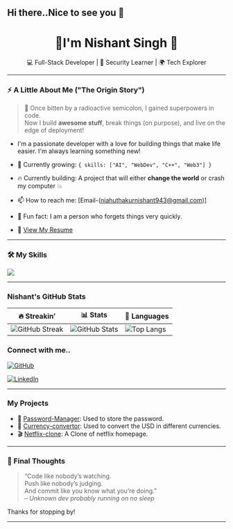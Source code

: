 ## Hi there..Nice to see you 👋

<h1 align="center"> 👋I'm Nishant Singh 🎉</h1>
<p align="center">
  💻 Full-Stack Developer | 🔐 Security Learner | 🌍 Tech Explorer
</p>

---

### ⚡ A Little About Me ("The Origin Story")
> 🧬 Once bitten by a radioactive semicolon, I gained superpowers in code.  
Now I build **awesome stuff**, break things (on purpose), and live on the edge of deployment!
- I'm a passionate developer with a love for building things that make life easier. I'm always learning something new!

- 🌱 Currently growing: `{ skills: ["AI", "WebDev", "C++", "Web3"] }`
- 🔥 Currently building: A project that will either **change the world** or crash my computer 💥
- 📫 How to reach me: [Email-(niahuthakurnishant943@gmail.com)]
- 🤔 Fun fact: I am a person who forgets things very quickly.
- 📄 [View My Resume](https://yourdomain.com/your-resume.pdf)

---

### 🛠️ My Skills

<div>
  <img src="https://skillicons.dev/icons?i=js,react,html,css,tailwind,nodejs,python,java,git,sqlite,mongodb&perline=8" />
</div>

---

### Nishant's GitHub Stats

| 🔥 Streakin’ | 📊 Stats | 🧠 Languages |
|--------------|-----------|-------------|
| ![GitHub Streak](https://streak-stats.demolab.com?user=Nixantsingh943&theme=tokyonight&hide_border=true) | ![GitHub Stats](https://github-readme-stats.vercel.app/api?username=Nixantsingh943&show_icons=true&theme=radical) | ![Top Langs](https://github-readme-stats.vercel.app/api/top-langs/?username=Nixantsingh943&layout=compact&theme=radical) |


### Connect with me..

[![GitHub](https://img.shields.io/badge/GitHub-Profile-181717?style=for-the-badge&logo=github)](https://github.com/Nixantsingh943)

[![LinkedIn](https://img.shields.io/badge/LinkedIn-Connect-blue?style=for-the-badge&logo=linkedin)](https://www.linkedin.com/in/nishant-singh-586315325/)

---

###  My Projects

- 🔐 [Password-Manager](https://github.com/Nixantsingh943/passPySafe): Used to store the password.
- 💱 [Currency-convertor](https://github.com/Nixantsingh943/simple_Currency-convertor): Used to convert the USD in different currencies.
- 🎬 [Netflix-clone](https://github.com/Nixantsingh943/Netflix_clone): A Clone of netflix homepage.

---

### 🧃 Final Thoughts

> “Code like nobody’s watching.  
> Push like nobody’s judging.  
> And commit like you know what you’re doing.”  
> – *Unknown dev probably running on no sleep*

Thanks for stopping by!

---




